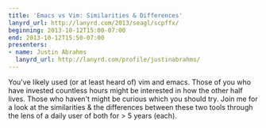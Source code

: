 ```yaml
---
title: 'Emacs vs Vim: Similarities & Differences'
lanyrd_url: http://lanyrd.com/2013/seagl/scpffx/
beginning: 2013-10-12T15:00-07:00
end: 2013-10-12T15:50-07:00
presenters:
- name: Justin Abrahms
  lanyrd_url: http://lanyrd.com/profile/justinabrahms/
---
```


You've likely used (or at least heard of) vim and emacs. Those of you who have invested countless hours might be interested in how the other half lives. Those who haven't might be curious which you should try. Join me for a look at the similarities & the differences between these two tools through the lens of a daily user of both for > 5 years (each).
